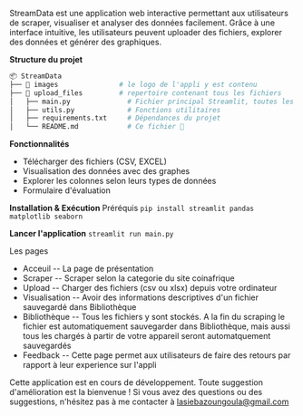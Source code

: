 StreamData est une application web interactive permettant aux utilisateurs de scraper, visualiser et analyser des données facilement. Grâce à une interface intuitive, les utilisateurs peuvent uploader des fichiers, explorer des données et générer des graphiques.

**Structure du projet**
``` bash
📦 StreamData
├── 📁 images               # le logo de l'appli y est contenu
├── 📁 upload_files         # repertoire contenant tous les fichiers
│   ├── main.py              # Fichier principal Streamlit, toutes les pages y sont contenues
│   ├── utils.py             # Fonctions utilitaires   
│   ├── requirements.txt     # Dépendances du projet
│   └── README.md            # Ce fichier 📌
```

**Fonctionnalités**
- Télécharger des fichiers (CSV, EXCEL)
- Visualisation des données avec des graphes
- Explorer les colonnes selon leurs types de données
- Formulaire d'évaluation

**Installation & Exécution**
Préréquis
`pip install streamlit pandas matplotlib seaborn`

**Lancer l'application**
`streamlit run main.py`


Les pages
- Acceuil -- La page de présentation
- Scraper  -- Scraper selon la categorie du site coinafrique
- Upload -- Charger des fichiers (csv ou xlsx) depuis votre ordinateur
- Visualisation -- Avoir des informations descriptives d'un fichier sauvegardé dans Bibliothèque
- Bibliothèque -- Tous les fichiers y sont stockés. A la fin du scraping le fichier est automatiquement sauvegarder dans Bibliothèque, mais aussi tous les chargés à partir de votre appareil seront automatquement sauvegardés
- Feedback -- Cette page permet aux utilisateurs de faire des retours par rapport à leur experience sur l'appli


Cette application est en cours de développement. Toute suggestion d'amélioration est la bienvenue !
Si vous avez des questions ou des suggestions, n'hésitez pas à me contacter à lasiebazoungoula@gmail.com